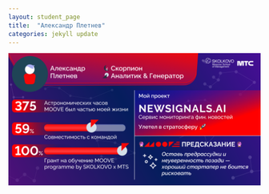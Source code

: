 ```yaml
---
layout: student_page
title:  "Александр Плетнев"
categories: jekyll update
---
```

<img class="img-fluid" src="/img/posts/Александр Плетнев.png" alt="moove-2">
